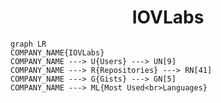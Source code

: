 <h1 align="center">IOVLabs</h1>

```mermaid
graph LR
COMPANY_NAME{IOVLabs}
COMPANY_NAME ---> U{Users} ---> UN[9]
COMPANY_NAME ---> R{Repositories} ---> RN[41]
COMPANY_NAME ---> G{Gists} ---> GN[5]
COMPANY_NAME ---> ML{Most Used<br>Languages}
```
